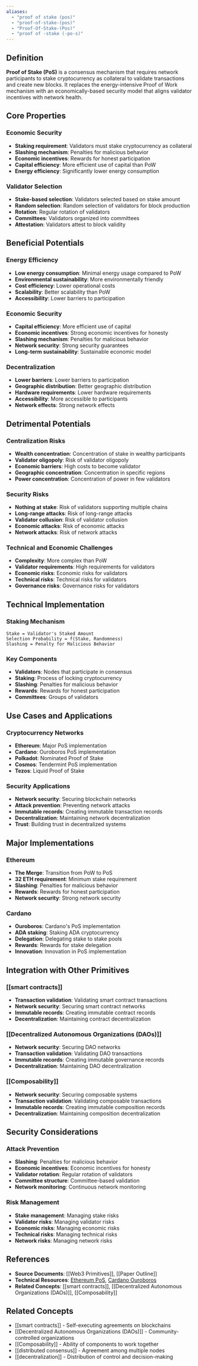 ```yaml
---
aliases:
  - "proof of stake (pos)"
  - "proof-of-stake-(pos)"
  - "Proof-Of-Stake-(Pos)"
  - "proof of -stake (-po-s)"
---
```



## Definition

**Proof of Stake (PoS)** is a consensus mechanism that requires network participants to stake cryptocurrency as collateral to validate transactions and create new blocks. It replaces the energy-intensive Proof of Work mechanism with an economically-based security model that aligns validator incentives with network health.

## Core Properties

### Economic Security
- **Staking requirement**: Validators must stake cryptocurrency as collateral
- **Slashing mechanism**: Penalties for malicious behavior
- **Economic incentives**: Rewards for honest participation
- **Capital efficiency**: More efficient use of capital than PoW
- **Energy efficiency**: Significantly lower energy consumption

### Validator Selection
- **Stake-based selection**: Validators selected based on stake amount
- **Random selection**: Random selection of validators for block production
- **Rotation**: Regular rotation of validators
- **Committees**: Validators organized into committees
- **Attestation**: Validators attest to block validity

## Beneficial Potentials

### Energy Efficiency
- **Low energy consumption**: Minimal energy usage compared to PoW
- **Environmental sustainability**: More environmentally friendly
- **Cost efficiency**: Lower operational costs
- **Scalability**: Better scalability than PoW
- **Accessibility**: Lower barriers to participation

### Economic Security
- **Capital efficiency**: More efficient use of capital
- **Economic incentives**: Strong economic incentives for honesty
- **Slashing mechanism**: Penalties for malicious behavior
- **Network security**: Strong security guarantees
- **Long-term sustainability**: Sustainable economic model

### Decentralization
- **Lower barriers**: Lower barriers to participation
- **Geographic distribution**: Better geographic distribution
- **Hardware requirements**: Lower hardware requirements
- **Accessibility**: More accessible to participants
- **Network effects**: Strong network effects

## Detrimental Potentials

### Centralization Risks
- **Wealth concentration**: Concentration of stake in wealthy participants
- **Validator oligopoly**: Risk of validator oligopoly
- **Economic barriers**: High costs to become validator
- **Geographic concentration**: Concentration in specific regions
- **Power concentration**: Concentration of power in few validators

### Security Risks
- **Nothing at stake**: Risk of validators supporting multiple chains
- **Long-range attacks**: Risk of long-range attacks
- **Validator collusion**: Risk of validator collusion
- **Economic attacks**: Risk of economic attacks
- **Network attacks**: Risk of network attacks

### Technical and Economic Challenges
- **Complexity**: More complex than PoW
- **Validator requirements**: High requirements for validators
- **Economic risks**: Economic risks for validators
- **Technical risks**: Technical risks for validators
- **Governance risks**: Governance risks for validators

## Technical Implementation

### Staking Mechanism
```
Stake = Validator's Staked Amount
Selection Probability = f(Stake, Randomness)
Slashing = Penalty for Malicious Behavior
```

### Key Components
- **Validators**: Nodes that participate in consensus
- **Staking**: Process of locking cryptocurrency
- **Slashing**: Penalties for malicious behavior
- **Rewards**: Rewards for honest participation
- **Committees**: Groups of validators

## Use Cases and Applications

### Cryptocurrency Networks
- **Ethereum**: Major PoS implementation
- **Cardano**: Ouroboros PoS implementation
- **Polkadot**: Nominated Proof of Stake
- **Cosmos**: Tendermint PoS implementation
- **Tezos**: Liquid Proof of Stake

### Security Applications
- **Network security**: Securing blockchain networks
- **Attack prevention**: Preventing network attacks
- **Immutable records**: Creating immutable transaction records
- **Decentralization**: Maintaining network decentralization
- **Trust**: Building trust in decentralized systems

## Major Implementations

### Ethereum
- **The Merge**: Transition from PoW to PoS
- **32 ETH requirement**: Minimum stake requirement
- **Slashing**: Penalties for malicious behavior
- **Rewards**: Rewards for honest participation
- **Network security**: Strong network security

### Cardano
- **Ouroboros**: Cardano's PoS implementation
- **ADA staking**: Staking ADA cryptocurrency
- **Delegation**: Delegating stake to stake pools
- **Rewards**: Rewards for stake delegation
- **Innovation**: Innovation in PoS implementation

## Integration with Other Primitives

### [[smart contracts]]
- **Transaction validation**: Validating smart contract transactions
- **Network security**: Securing smart contract networks
- **Immutable records**: Creating immutable contract records
- **Decentralization**: Maintaining contract decentralization

### [[Decentralized Autonomous Organizations (DAOs)]]
- **Network security**: Securing DAO networks
- **Transaction validation**: Validating DAO transactions
- **Immutable records**: Creating immutable governance records
- **Decentralization**: Maintaining DAO decentralization

### [[Composability]]
- **Network security**: Securing composable systems
- **Transaction validation**: Validating composable transactions
- **Immutable records**: Creating immutable composition records
- **Decentralization**: Maintaining composition decentralization

## Security Considerations

### Attack Prevention
- **Slashing**: Penalties for malicious behavior
- **Economic incentives**: Economic incentives for honesty
- **Validator rotation**: Regular rotation of validators
- **Committee structure**: Committee-based validation
- **Network monitoring**: Continuous network monitoring

### Risk Management
- **Stake management**: Managing stake risks
- **Validator risks**: Managing validator risks
- **Economic risks**: Managing economic risks
- **Technical risks**: Managing technical risks
- **Network risks**: Managing network risks

## References

- **Source Documents**: [[Web3 Primitives]], [[Paper Outline]]
- **Technical Resources**: [Ethereum PoS](https://ethereum.org/en/developers/docs/consensus-mechanisms/pos/), [Cardano Ouroboros](https://cardano.org/)
- **Related Concepts**: [[smart contracts]], [[Decentralized Autonomous Organizations (DAOs)]], [[Composability]]

## Related Concepts

- [[smart contracts]] - Self-executing agreements on blockchains
- [[Decentralized Autonomous Organizations (DAOs)]] - Community-controlled organizations
- [[Composability]] - Ability of components to work together
- [[distributed consensus]] - Agreement among multiple nodes
- [[decentralization]] - Distribution of control and decision-making

